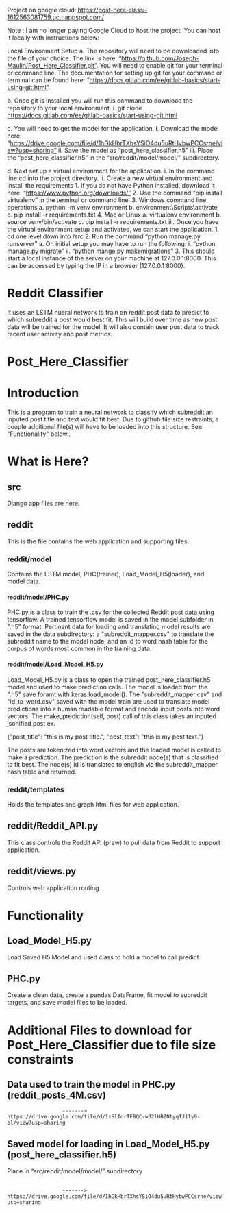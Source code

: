 Project on google cloud: 
  https://post-here-classi-1612563081759.uc.r.appspot.com/
  
Note : I am no longer paying Google Cloud to host the project. You can host it locally with instructions below:

Local Environment Setup
  a. The repository will need to be downloaded into the file of your choice. The link is here: “https://github.com/Joseph-Maulin/Post_Here_Classifier.git”. You will need to enable git for your terminal or command line. The documentation for setting up git for your command or terminal can be found here: “https://docs.gitlab.com/ee/gitlab-basics/start-using-git.html”.
  
  b. Once git is installed you will run this command to download the repository to your local environment.
    i. git clone https://docs.gitlab.com/ee/gitlab-basics/start-using-git.html

  c. You will need to get the model for the application.
    i.   Download the model here: “https://drive.google.com/file/d/1hGkHbrTXhsYSiO4du5uRtHybwPCCsrne/view?usp=sharing” 
    ii.  Save the model as “post_here_classifier.h5”
    iii. Place the “post_here_classifier.h5” in the “src/reddit/model/model/” subdirectory.

  d. Next set up a virtual environment for the application.
    i.  In the command line cd into the project directory.
    ii. Create a new virtual environment and install the requirements
      1. If you do not have Python installed, download it here: “https://www.python.org/downloads/” 
      2. Use the command “pip install virtualenv” in the terminal or command line. 
      3. Windows command line operations
        a. python -m venv environment
        b. environment\Scripts\activate
        c. pip install -r requirements.txt
      4. Mac or Linux
        a. virtualenv environment
        b. source venv/bin/activate
        c. pip install -r requirements.txt
    iii. Once you have the virtual environment setup and activated, we can start the application. 
      1. cd one level down into /src
      2. Run the command “python manage.py runserver”
        a. On initial setup you may have to run the following:
          i. “python manage.py migrate”
          ii. “python mange.py makemigrations”
      3. This should start a local instance of the server on your machine at 127.0.0.1:8000. This can be accessed by typing the   IP in a browser (127.0.0.1:8000). 


# Reddit Classifier

It uses an LSTM nueral network to train on reddit post data to predict to which subreddit a post would best fit. This will build over time as new post data will be trained for the model. It will also contain user post data to track recent user activity and post metrics.

# Post_Here_Classifier


# Introduction
This is a program to train a neural network to classify which subreddit an inputed post title and text would fit best. Due to github file size restraints, a couple additional file(s) will have to be loaded into this structure. See "Functionality" below..

# What is Here?

## src
Django app files are here.

## reddit
This is the file contains the web application and supporting files.
  
  ### reddit/model
  Contains the LSTM model, PHC(trainer), Load_Model_H5(loader), and model data.
  
  #### reddit/model/PHC.py 
PHC.py is a class to train the .csv for the collected Reddit post data using tensorflow. A trained tensorflow model is saved in the model subfolder in ".h5" format. Pertinant data for loading and translating model results are saved in the data subdirectory: a "subreddit_mapper.csv" to translate the subreddit name to the model node, and an id to word hash table for the corpus of words most common in the training data. 

  #### reddit/model/Load_Model_H5.py 
Load_Model_H5.py is a class to open the trained post_here_classifier.h5 model and used to make prediction calls. The model is loaded from the ".h5" save foramt with keras.load_model(). The "subreddit_mapper.csv" and "id_to_word.csv" saved with the model train are used to translate model predictions into a human readable format and encode input posts into word vectors. The make_prediction(self, post) call of this class takes an inputed jsonified post ex. 

{"post_title": "this is my post title.", 
 "post_text": "this is my post text."}

The posts are tokenized into word vectors and the loaded model is called to make a prediction. The prediction is the subreddit node(s) that is classified to fit best. The node(s) id is translated to english via the subreddit_mapper hash table and returned.

  ### reddit/templates
  Holds the templates and graph html files for web application.
  
  ## reddit/Reddit_API.py
  This class controls the Reddit API (praw) to pull data from Reddit to support application.
  
  ## reddit/views.py
  Controls web application routing


# Functionality
  ## Load_Model_H5.py
  Load Saved H5 Model and used class to hold a model to call predict

  ## PHC.py
  Create a clean data, create a pandas.DataFrame, fit model to subreddit targets, and save model files to be loaded.



# Additional Files to download for Post_Here_Classifier due to file size constraints
  ## Data used to train the model in PHC.py (reddit_posts_4M.csv)
                      -------> https://drive.google.com/file/d/1xSlIorTFBQC-wJ2lHBZNtyqTJ1Iy9-bl/view?usp=sharing

  ## Saved model for loading in Load_Model_H5.py (post_here_classifier.h5)
  Place in “src/reddit/model/model/” subdirectory 
  ##
                      -------> https://drive.google.com/file/d/1hGkHbrTXhsYSiO4du5uRtHybwPCCsrne/view?usp=sharing
